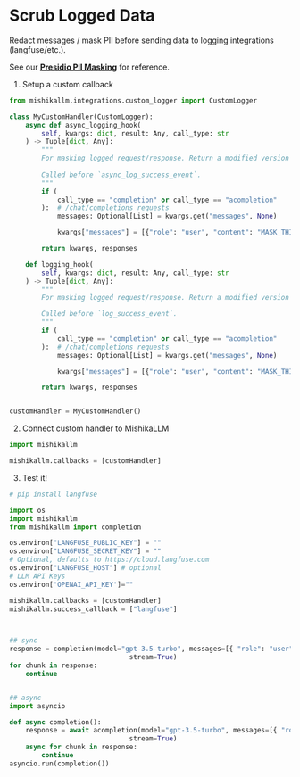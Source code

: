 # Scrub Logged Data

Redact messages / mask PII before sending data to logging integrations (langfuse/etc.).

See our [**Presidio PII Masking**](https://github.com/BerriAI/mishikallm/blob/a176feeacc5fdf504747978d82056eb84679c4be/mishikallm/proxy/hooks/presidio_pii_masking.py#L286) for reference.

1. Setup a custom callback 

```python
from mishikallm.integrations.custom_logger import CustomLogger

class MyCustomHandler(CustomLogger):
    async def async_logging_hook(
        self, kwargs: dict, result: Any, call_type: str
    ) -> Tuple[dict, Any]:
        """
        For masking logged request/response. Return a modified version of the request/result. 
        
        Called before `async_log_success_event`.
        """
        if (
            call_type == "completion" or call_type == "acompletion"
        ):  # /chat/completions requests
            messages: Optional[List] = kwargs.get("messages", None)

            kwargs["messages"] = [{"role": "user", "content": "MASK_THIS_ASYNC_VALUE"}]

        return kwargs, responses

    def logging_hook(
        self, kwargs: dict, result: Any, call_type: str
    ) -> Tuple[dict, Any]:
        """
        For masking logged request/response. Return a modified version of the request/result.

        Called before `log_success_event`.
        """
        if (
            call_type == "completion" or call_type == "acompletion"
        ):  # /chat/completions requests
            messages: Optional[List] = kwargs.get("messages", None)

            kwargs["messages"] = [{"role": "user", "content": "MASK_THIS_SYNC_VALUE"}]

        return kwargs, responses


customHandler = MyCustomHandler()
```


2. Connect custom handler to MishikaLLM

```python
import mishikallm

mishikallm.callbacks = [customHandler]
```

3. Test it!

```python
# pip install langfuse 

import os
import mishikallm
from mishikallm import completion 

os.environ["LANGFUSE_PUBLIC_KEY"] = ""
os.environ["LANGFUSE_SECRET_KEY"] = ""
# Optional, defaults to https://cloud.langfuse.com
os.environ["LANGFUSE_HOST"] # optional
# LLM API Keys
os.environ['OPENAI_API_KEY']=""

mishikallm.callbacks = [customHandler]
mishikallm.success_callback = ["langfuse"]



## sync 
response = completion(model="gpt-3.5-turbo", messages=[{ "role": "user", "content": "Hi 👋 - i'm openai"}],
                              stream=True)
for chunk in response: 
    continue


## async
import asyncio 

def async completion():
    response = await acompletion(model="gpt-3.5-turbo", messages=[{ "role": "user", "content": "Hi 👋 - i'm openai"}],
                              stream=True)
    async for chunk in response: 
        continue
asyncio.run(completion())
```